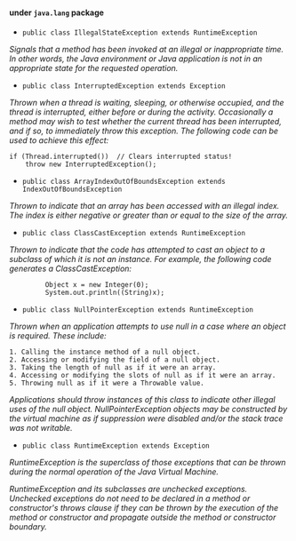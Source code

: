 #### under `java.lang` package

- `public class IllegalStateException extends RuntimeException`

*Signals that a method has been invoked at an illegal or inappropriate time. In other words, the Java environment or Java application is not in an appropriate state for the requested operation.*

- `public class InterruptedException extends Exception`

*Thrown when a thread is waiting, sleeping, or otherwise occupied, and the thread is interrupted, either before or during the activity. Occasionally a method may wish to test whether the current thread has been interrupted, and if so, to immediately throw this exception. The following code can be used to achieve this effect:*

  ~~~~
  if (Thread.interrupted())  // Clears interrupted status!
      throw new InterruptedException();
 ~~~~
 
- `public class ArrayIndexOutOfBoundsException extends IndexOutOfBoundsException`

*Thrown to indicate that an array has been accessed with an illegal index. The index is either negative or greater than or equal to the size of the array.* 

- `public class ClassCastException extends RuntimeException`

*Thrown to indicate that the code has attempted to cast an object to a subclass of which it is not an instance. For example, the following code generates a ClassCastException:*
~~~
         Object x = new Integer(0);
         System.out.println((String)x);
~~~  



- `public class NullPointerException extends RuntimeException`

*Thrown when an application attempts to use null in a case where an object is required. These include:*

    1. Calling the instance method of a null object.
    2. Accessing or modifying the field of a null object.
    3. Taking the length of null as if it were an array.
    4. Accessing or modifying the slots of null as if it were an array.
    5. Throwing null as if it were a Throwable value. 

*Applications should throw instances of this class to indicate other illegal uses of the null object. NullPointerException objects may be constructed by the virtual machine as if suppression were disabled and/or the stack trace was not writable.*

- `public class RuntimeException extends Exception`

*RuntimeException is the superclass of those exceptions that can be thrown during the normal operation of the Java Virtual Machine.*

*RuntimeException and its subclasses are unchecked exceptions. Unchecked exceptions do not need to be declared in a method or constructor's throws clause if they can be thrown by the execution of the method or constructor and propagate outside the method or constructor boundary.*
